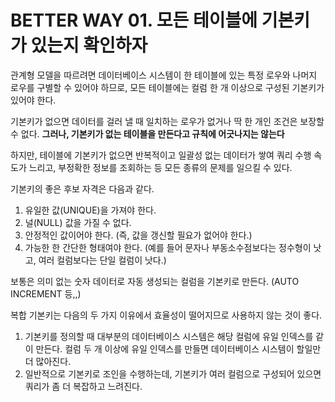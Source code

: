 # BETTER WAY 01. 모든 테이블에 기본키가 있는지 확인하자 

관계형 모델을 따르려면 데이터베이스 시스템이 한 테이블에 있는 특정 로우와 나머지 로우를 구별할 수 있어야 하므로, 모든 테이블에는 컬럼 한 개 이상으로 구성된 기본키가 있어야 한다. 

기본키가 없으면 데이터를 걸러 낼 때 일치하는 로우가 없거나 딱 한 개인 조건은 보장할 수 없다. **그러나, 기본키가 없는 테이블을 만든다고 규칙에 어긋나지는 않는다**

하지만, 테이블에 기본키가 없으면 반복적이고 일괄성 없는 데이터가 쌓여 쿼리 수행 속도가 느리고, 부정확한 정보를 조회하는 등 모든 종류의 문제를 일으킬 수 있다. 

기본키의 좋은 후보 자격은 다음과 같다. 
1. 유일한 값(UNIQUE)을 가져야 한다. 
2. 널(NULL) 값을 가질 수 없다. 
3. 안정적인 값이어야 한다. (즉, 값을 갱신할 필요가 없어야 한다.)
4. 가능한 한 간단한 형태여야 한다. (예를 들어 문자나 부동소수점보다는 정수형이 낫고, 여러 컬럼보다는 단일 컬럼이 낫다.)

보통은 의미 없는 숫자 데이터로 자동 생성되는 컬럼을 기본키로 만든다. (AUTO INCREMENT 등,,) 

복합 기본키는 다음의 두 가지 이유에서 효율성이 떨어지므로 사용하지 않는 것이 좋다. 
1. 기본키를 정의할 때 대부분의 데이터베이스 시스템은 해당 컬럼에 유일 인덱스를 같이 만든다. 컬럼 두 개 이상에 유일 인덱스를 만들면 데이터베이스 시스템이 할일만 더 많아진다. 
2. 일반적으로 기본키로 조인을 수행하는데, 기본키가 여러 컬럼으로 구성되어 있으면 쿼리가 좀 더 복잡하고 느려진다. 
